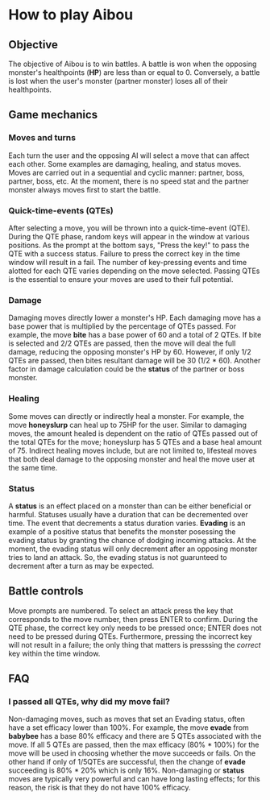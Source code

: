 # How to play Aibou

## Objective

The objective of Aibou is to win battles. A battle is won when the opposing 
monster's healthpoints (**HP**) are less than or equal to 0. Conversely, a battle is 
lost when the user's monster (partner monster) loses all of their healthpoints.

## Game mechanics

### Moves and turns

Each turn the user and the opposing AI will select a move that can affect each 
other. Some examples are damaging, healing, and status moves. Moves are carried 
out in a sequential and cyclic manner: partner, boss, partner, boss, etc. At the 
moment, there is no speed stat and the partner monster always moves first to 
start the battle.

### Quick-time-events (QTEs)

After selecting a move, you will be thrown into a quick-time-event (QTE). 
During the QTE phase, random keys will appear in the window at various positions. 
As the prompt at the bottom says, "Press the key!" 
to pass the QTE with a success status. Failure to press the correct key in the 
time window will result in a fail. The number of key-pressing events and time 
alotted for each QTE varies depending on the move selected. Passing QTEs is the 
essential to ensure your moves are used to their full potential.

### Damage

Damaging moves directly lower a monster's HP. Each damaging move has a base 
power that is multiplied by the percentage of QTEs passed. For example, the move 
**bite** has a base power of 60 and a total of 2 QTEs. If bite is selected and 
2/2 QTEs are passed, then the move will deal the full damage, reducing the 
opposing monster's HP by 60. However, if only 1/2 QTEs are passed, then bites 
resultant damage will be 30 (1/2 * 60). Another factor in damage calculation 
could be the **status** of the partner or boss monster.

### Healing

Some moves can directly or indirectly heal a monster. For example, the move 
**honeyslurp** can heal up to 75HP for the user. Similar to damaging moves, the 
amount healed is dependent on the ratio of QTEs passed out of the total QTEs for 
the move; honeyslurp has 5 QTEs and a base heal amount of 75. Indirect healing 
moves include, but are not limited to, lifesteal moves that both deal damage to 
the opposing monster and heal the move user at the same time.

### Status

A **status** is an effect placed on a monster than can be either beneficial or 
harmful. Statuses usually have a duration that can be decremented over time. 
The event that decrements a status duration varies. 
**Evading** is an example of a positive status that benefits the monster 
posessing the evading status by granting the chance of dodging incoming attacks. 
At the moment, the evading status will only decrement after an opposing monster 
tries to land an attack. So, the evading status is not guarunteed to decrement 
after a turn as may be expected.


## Battle controls

Move prompts are numbered. To select an attack press the key that corresponds to 
the move number, then press ENTER to confirm. During the QTE phase, the correct 
key only needs to be pressed once; ENTER does not need to be pressed during QTEs. 
Furthermore, pressing the incorrect key will not result in 
a failure; the only thing that matters is presssing the *correct* key within 
the time window.

## FAQ

### I passed all QTEs, why did my move fail?

Non-damaging moves, such as moves that set an Evading status, often have a set 
efficacy lower than 100%. For example, the move **evade** from **babybee** has 
a base 80% efficacy and there are 5 QTEs associated with the move. If all 5 QTEs 
are passed, then the max efficacy (80% * 100%) for the move will be used in 
choosing whether the move succeeds or fails. On the other hand if only of 
1/5QTEs are successful, then the change of **evade** succeeding is 80% * 20% 
which is only 16%. Non-damaging or **status** moves are typically very powerful 
and can have long lasting effects; for this reason, the risk is that they do not 
have 100% efficacy.
